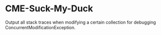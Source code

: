 # CME-Suck-My-Duck
Output all stack traces when modifying a certain collection for debugging ConcurrentModificationException.
